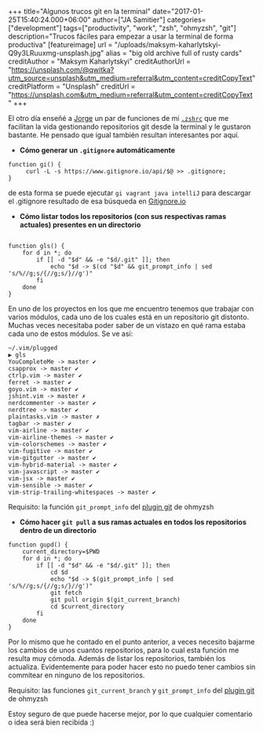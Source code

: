 +++
title="Algunos trucos git en la terminal"
date="2017-01-25T15:40:24.000+06:00"
author=["JA Samitier"]
categories=["development"]
tags=["productivity", "work", "zsh", "ohmyzsh", "git"]
description="Trucos fáciles para empezar a usar la terminal de forma productiva"
[featureimage]
    url = "/uploads/maksym-kaharlytskyi-Q9y3LRuuxmg-unsplash.jpg"
    alias = "big old archive full of rusty cards"
    creditAuthor = "Maksym Kaharlytskyi"
    creditAuthorUrl = "https://unsplash.com/@qwitka?utm_source=unsplash&utm_medium=referral&utm_content=creditCopyText"
    creditPlatform = "Unsplash"
    creditUrl = "https://unsplash.com&utm_medium=referral&utm_content=creditCopyText"
+++

El otro día enseñé a [Jorge](http://jorgeatgu.com) un par de funciones de mi [`.zshrc`](https://github.com/eckelon/dotfiles/blob/master/zshrc) que me facilitan la vida gestionando repositorios git desde la terminal y le gustaron bastante. He pensado que igual también resultan interesantes por aquí.

- **Cómo generar un `.gitignore` automáticamente**

```
function gi() {
	 curl -L -s https://www.gitignore.io/api/$@ >> .gitignore;
}
```

de esta forma se puede ejecutar `gi vagrant java intelliJ` para descargar el .gitignore resultado de esa búsqueda en [Gitignore.io](http://gitignore.io)

- **Cómo listar todos los repositorios (con sus respectivas ramas actuales) presentes en un directorio**

```

function gls() {
    for d in *; do
        if [[ -d "$d" && -e "$d/.git" ]]; then
            echo "$d -> $(cd "$d" && git_prompt_info | sed 's/%//g;s/{//g;s/}//g')"
        fi
    done
}
```

En uno de los proyectos en los que me encuentro tenemos que trabajar con varios módulos, cada uno de los cuales está en un repositorio git distonto. Muchas veces necesitaba poder saber de un vistazo en qué rama estaba cada uno de estos módulos. Se ve así:

```
~/.vim/plugged
▶ gls
YouCompleteMe -> master ✔
csapprox -> master ✔
ctrlp.vim -> master ✔
ferret -> master ✔
goyo.vim -> master ✔
jshint.vim -> master ✗
nerdcommenter -> master ✔
nerdtree -> master ✔
plaintasks.vim -> master ✗
tagbar -> master ✔
vim-airline -> master ✔
vim-airline-themes -> master ✔
vim-colorschemes -> master ✔
vim-fugitive -> master ✔
vim-gitgutter -> master ✔
vim-hybrid-material -> master ✔
vim-javascript -> master ✔
vim-jsx -> master ✔
vim-sensible -> master ✔
vim-strip-trailing-whitespaces -> master ✔
```

Requisito: la función `git_prompt_info` del [plugin git](https://github.com/robbyrussell/oh-my-zsh/blob/master/plugins/git/git.plugin.zsh) de ohmyzsh

- **Cómo hacer `git pull` a sus ramas actuales en todos los repositorios dentro de un directorio**

```
function gupd() {
    current_directory=$PWD
    for d in *; do
        if [[ -d "$d" && -e "$d/.git" ]]; then
            cd $d
            echo "$d -> $(git_prompt_info | sed 's/%//g;s/{//g;s/}//g')"
            git fetch
            git pull origin $(git_current_branch)
            cd $current_directory
        fi
    done
}
```

Por lo mismo que he contado en el punto anterior, a veces necesito bajarme los cambios de unos cuantos repositorios, para lo cual esta función me resulta muy cómoda. Además de listar los repositorios, también los actualiza. Evidentemente para poder hacer esto no puedo tener cambios sin commitear en ninguno de los repositorios.

Requisito: las funciones `git_current_branch` y `git_prompt_info` del [plugin git](https://github.com/robbyrussell/oh-my-zsh/blob/master/plugins/git/git.plugin.zsh) de ohmyzsh

Estoy seguro de que puede hacerse mejor, por lo que cualquier comentario o idea será bien recibida :)
